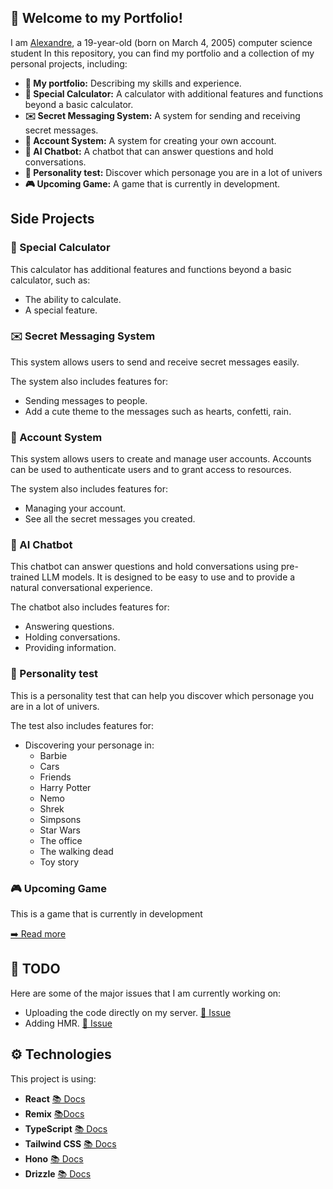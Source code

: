 ## 📂 Welcome to my Portfolio!

I am [Alexandre](https://github.com/Superalexandre), a 19-year-old (born on March 4, 2005) computer science student
In this repository, you can find my portfolio and a collection of my personal projects, including:

* **📂 My portfolio:** Describing my skills and experience.
* **🧮 Special Calculator:** A calculator with additional features and functions beyond a basic calculator.
* **✉️ Secret Messaging System:** A system for sending and receiving secret messages.
* **👤 Account System:** A system for creating your own account.
* **🤖 AI Chatbot:** A chatbot that can answer questions and hold conversations.
* **🧠 Personality test:** Discover which personage you are in a lot of univers
* **🎮 Upcoming Game:** A game that is currently in development.

## Side Projects

### 🧮 Special Calculator

This calculator has additional features and functions beyond a basic calculator, such as:

* The ability to calculate.
* A special feature.

<!-- [➡️ Read more]() -->

### ✉️ Secret Messaging System

This system allows users to send and receive secret messages easily.

The system also includes features for:

* Sending messages to people.
* Add a cute theme to the messages such as hearts, confetti, rain.

<!-- [➡️ Read more]() -->

### 👤 Account System

This system allows users to create and manage user accounts. Accounts can be used to authenticate users and to grant access to resources.

The system also includes features for:

* Managing your account.
* See all the secret messages you created.

<!-- [➡️ Read more]() -->

### 🤖 AI Chatbot

This chatbot can answer questions and hold conversations using pre-trained LLM models. It is designed to be easy to use and to provide a natural conversational experience.

The chatbot also includes features for:

* Answering questions.
* Holding conversations.
* Providing information.

<!-- [➡️ Read more]() -->

### 🧠 Personality test

This is a personality test that can help you discover which personage you are in a lot of univers.

The test also includes features for:

* Discovering your personage in:
    - Barbie
    - Cars
    - Friends
    - Harry Potter
    - Nemo
    - Shrek
    - Simpsons
    - Star Wars
    - The office
    - The walking dead
    - Toy story

### 🎮 Upcoming Game

This is a game that is currently in development

[➡️ Read more](https://github.com/Superalexandre/portfolio/tree/main/app/routes/game)

## 📝 TODO

Here are some of the major issues that I am currently working on:

* Uploading the code directly on my server. [🐛 Issue](https://github.com/Superalexandre/portfolio/issues/33)
* Adding HMR. [🐛 Issue](https://github.com/Superalexandre/portfolio/issues/35)

## ⚙️️ Technologies

This project is using:

* **React** [📚 Docs](https://react.dev/)
* **Remix** [📚Docs](https://remix.run/)
* **TypeScript** [📚 Docs](https://www.typescriptlang.org/)
* **Tailwind CSS** [📚 Docs](https://tailwindcss.com/)
* **Hono** [📚 Docs](https://hono.dev/)
* **Drizzle** [📚 Docs](https://orm.drizzle.team/)
